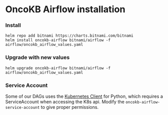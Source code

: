 # OncoKB Airflow installation

### Install
```
helm repo add bitnami https://charts.bitnami.com/bitnami
helm install oncokb-airflow bitnami/airflow -f airflow/oncokb_airflow_values.yaml
```

### Upgrade with new values
```
helm upgrade oncokb-airflow bitnami/airflow -f airflow/oncokb_airflow_values.yaml
```

### Service Account
Some of our DAGs uses the [Kubernetes Client](https://github.com/kubernetes-client/python) for Python, which requires a ServiceAccount when accessing the K8s api. Modify the `oncokb-airflow-service-account` to give proper permissions.


